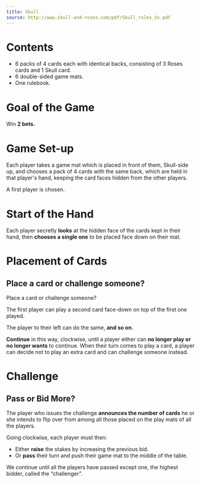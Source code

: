 ```yaml
---
title: Skull
source: http://www.skull-and-roses.com/pdf/Skull_rules_Us.pdf
---
```


# Contents
* 6 packs of 4 cards each with identical backs, consisting of 3 Roses cards and 1 Skull card.
* 6 double-sided game mats.
* One rulebook.

# Goal of the Game
Win **2 bets.**

# Game Set-up
Each player takes a game mat which is placed in front of them, Skull-side up, and chooses a pack of 4 cards with the same back, which are held in that player's hand, keeping the card faces hidden from the other players.

A first player is chosen.

# Start of the Hand
Each player secretly **looks** at the hidden face of the cards kept in their hand, then **chooses a single one** to be placed face down on their mat.

# Placement of Cards
## Place a card or challenge someone?
Place a card or challenge someone?

The first player can play a second card face-down on top of the first one played.

The player to their left can do the same, **and so on.**

**Continue** in this way, clockwise, until a player either can **no longer play or no longer wants** to continue. When their turn comes to play a card, a player can decide not to play an extra card and can challenge someone instead.

# Challenge
## Pass or Bid More?
The player who issues the challenge **announces the number of cards** he or she intends to flip over from among all those placed on the play mats of all the players.

Going clockwise, each player must then:
* Either **raise** the stakes by increasing the previous bid.
* Or **pass** their turn and push their game mat to the middle of the table.

We continue until all the players have passed except one, the highest bidder, called the “challenger”.
